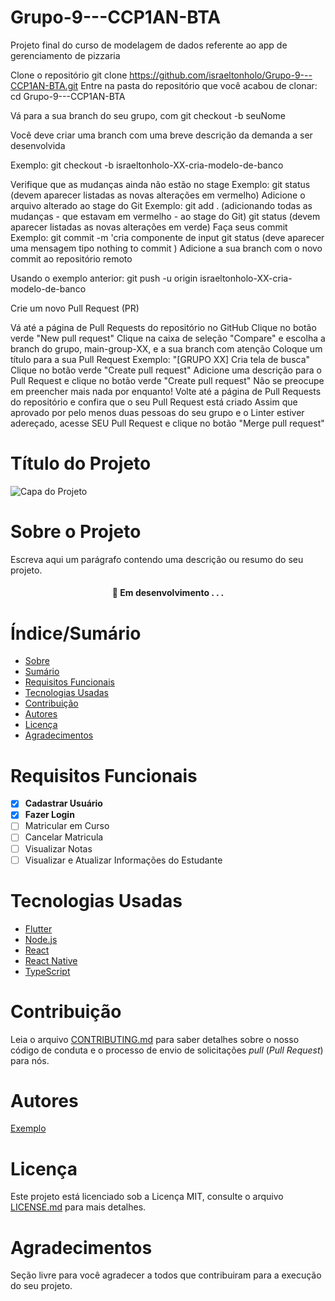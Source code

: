 # Grupo-9---CCP1AN-BTA
Projeto final do curso de modelagem de dados referente ao app de gerenciamento de pizzaria

Clone o repositório
git clone https://github.com/israeltonholo/Grupo-9---CCP1AN-BTA.git
Entre na pasta do repositório que você acabou de clonar:
cd Grupo-9---CCP1AN-BTA

Vá para a sua branch do seu grupo, com git checkout -b seuNome


Você deve criar uma branch com uma breve descrição da demanda a ser desenvolvida


Exemplo: git checkout -b israeltonholo-XX-cria-modelo-de-banco

Verifique que as mudanças ainda não estão no stage
Exemplo: git status (devem aparecer listadas as novas alterações em vermelho)
Adicione o arquivo alterado ao stage do Git
Exemplo:
git add . (adicionando todas as mudanças - que estavam em vermelho - ao stage do Git)
git status (devem aparecer listadas as novas alterações em verde)
Faça seus commit
Exemplo:
git commit -m 'cria componente de input
git status (deve aparecer uma mensagem tipo nothing to commit )
Adicione a sua branch com o novo commit ao repositório remoto

Usando o exemplo anterior: git push -u origin israeltonholo-XX-cria-modelo-de-banco

Crie um novo Pull Request (PR)

Vá até a página de Pull Requests do repositório no GitHub
Clique no botão verde "New pull request"
Clique na caixa de seleção "Compare" e escolha a branch do grupo, main-group-XX, e a sua branch com atenção
Coloque um título para a sua Pull Request
Exemplo: "[GRUPO XX] Cria tela de busca"
Clique no botão verde "Create pull request"
Adicione uma descrição para o Pull Request e clique no botão verde "Create pull request"
Não se preocupe em preencher mais nada por enquanto!
Volte até a página de Pull Requests do repositório e confira que o seu Pull Request está criado
Assim que aprovado por pelo menos duas pessoas do seu grupo e o Linter estiver adereçado, acesse SEU Pull Request e clique no botão "Merge pull request"

# Título do Projeto


![Capa do Projeto](https://coolicias.ao/wp-content/uploads/2019/11/Receita-de-Pizza-de-Pepperoni-na-Fritadeira-El%C3%A9trica-1200x800.jpg)

# Sobre o Projeto

Escreva aqui um parágrafo contendo uma descrição ou resumo do seu projeto.

<h4 align="center"> 
	🚧  Em desenvolvimento . . .
</h4>

# Índice/Sumário

* [Sobre](#sobre-o-projeto)
* [Sumário](#índice/sumário)
* [Requisitos Funcionais](#requisitos-funcionais)
* [Tecnologias Usadas](#tecnologias-usadas)
* [Contribuição](#contribuição)
* [Autores](#autores)
* [Licença](#licença)
* [Agradecimentos](#agradecimentos)


# Requisitos Funcionais 

- [x] **Cadastrar Usuário**
- [x] **Fazer Login**
- [ ] Matricular em Curso
- [ ] Cancelar Matricula
- [ ] Visualizar Notas
- [ ] Visualizar e Atualizar Informações do Estudante

# Tecnologias Usadas

- [Flutter](https://flutter.dev/)
- [Node.js](https://nodejs.org/en/)
- [React](https://pt-br.reactjs.org/)
- [React Native](https://reactnative.dev/)
- [TypeScript](https://www.typescriptlang.org/)

# Contribuição

Leia o arquivo [CONTRIBUTING.md](CONTRIBUTING.md) para saber detalhes sobre o nosso código de conduta e o processo de envio de solicitações *pull* (*Pull Request*) para nós.

# Autores

[Exemplo](https://github.com/testing-library/react-testing-library#contributors)

# Licença

Este projeto está licenciado sob a Licença MIT,  consulte o arquivo [LICENSE.md](LICENSE.md) para mais detalhes.

# Agradecimentos

Seção livre para você agradecer a todos que contribuiram para a execução do seu projeto.